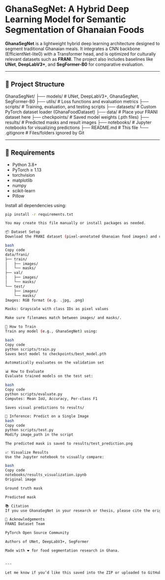 # GhanaSegNet: A Hybrid Deep Learning Model for Semantic Segmentation of Ghanaian Foods

**GhanaSegNet** is a lightweight hybrid deep learning architecture designed to segment traditional Ghanaian meals. It integrates a CNN backbone (EfficientNet-lite0) with a Transformer head, and is optimized for culturally relevant datasets such as **FRANI**. The project also includes baselines like **UNet**, **DeepLabV3+**, and **SegFormer-B0** for comparative evaluation.

---

## 📁 Project Structure

GhanaSegNet/
├── models/ # UNet, DeepLabV3+, GhanaSegNet, SegFormer-B0
├── utils/ # Loss functions and evaluation metrics
├── scripts/ # Training, evaluation, and testing scripts
├── datasets/ # Custom PyTorch dataset loader (GhanaFoodDataset)
├── data/ # Place your FRANI dataset here
├── checkpoints/ # Saved model weights (.pth files)
├── results/ # Predicted masks and result images
├── notebooks/ # Jupyter notebooks for visualizing predictions
├── README.md # This file
└── .gitignore # Files/folders ignored by Git


---

## 🔧 Requirements

- Python 3.8+
- PyTorch ≥ 1.13
- torchvision
- matplotlib
- numpy
- scikit-learn
- Pillow

Install all dependencies using:

```bash
pip install -r requirements.txt

You may create this file manually or install packages as needed.

📦 Dataset Setup
Download the FRANI dataset (pixel-annotated Ghanaian food images) and organize it like this:

bash
Copy code
data/frani/
├── train/
│   ├── images/
│   └── masks/
├── val/
│   ├── images/
│   └── masks/
└── test/
    ├── images/
    └── masks/
Images: RGB format (e.g. .jpg, .png)

Masks: Grayscale with class IDs as pixel values

Make sure filenames match between images/ and masks/.

🚀 How to Train
Train any model (e.g., GhanaSegNet) using:

bash
Copy code
python scripts/train.py
Saves best model to checkpoints/best_model.pth

Automatically evaluates on the validation set

📊 How to Evaluate
Evaluate trained models on the test set:

bash
Copy code
python scripts/evaluate.py
Computes: Mean IoU, Accuracy, Per-class F1

Saves visual predictions to results/

🧪 Inference: Predict on a Single Image
bash
Copy code
python scripts/test.py
Modify image_path in the script

The predicted mask is saved to results/test_prediction.png

📈 Visualize Results
Use the Jupyter notebook to visually compare:

bash
Copy code
notebooks/results_visualization.ipynb
Original image

Ground truth mask

Predicted mask

📚 Citation
If you use GhanaSegNet in your research or thesis, please cite the original repository or acknowledge the contribution in your documentation.

🙌 Acknowledgements
FRANI Dataset Team

PyTorch Open Source Community

Authors of UNet, DeepLabV3+, SegFormer

Made with ❤️ for food segmentation research in Ghana.


---

Let me know if you’d like this saved into the ZIP or uploaded to GitHub directly.
